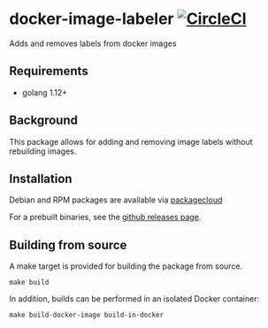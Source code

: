 # docker-image-labeler [![CircleCI](https://circleci.com/gh/dokku/docker-image-labeler.svg?style=svg)](https://circleci.com/gh/dokku/docker-image-labeler)

Adds and removes labels from docker images

## Requirements

- golang 1.12+

## Background

This package allows for adding and removing image labels without rebuilding images.


## Installation

Debian and RPM packages are available via [packagecloud](https://packagecloud.io/dokku/dokku)

For a prebuilt binaries, see the [github releases page](https://github.com/dokku/docker-image-labeler/releases).

## Building from source

A make target is provided for building the package from source.

```shell
make build
```

In addition, builds can be performed in an isolated Docker container:

```shell
make build-docker-image build-in-docker
```
